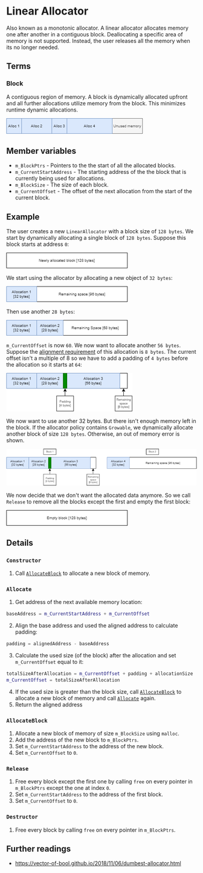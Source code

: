 # Linear Allocator

Also known as a monotonic allocator. A linear allocator allocates memory one after another in a contiguous block. Deallocating a specific area of memory is not supported. Instead, the user releases all the memory when its no longer needed. 

## Terms
### Block
A contiguous region of memory. A block is dynamically allocated upfront and all further allocations utilize memory from the block. This minimizes runtime dynamic allocations.

![block](./ReadmeAssets/1.png "Block")
## Member variables
- `m_BlockPtrs` - Pointers to the the start of all the allocated blocks.
- `m_CurrentStartAddress` - The starting address of the the block that is currently being used for allocations.
- `m_BlockSize` - The size of each block.
- `m_CurrentOffset` - The offset of the next allocation from the start of the current block.

## Example
The user creates a new `LinearAllocator` with a block size of `128 bytes`. We start by dynamically allocating a single block of `128 bytes`. Suppose this block starts at address `0`:

![block](./ReadmeAssets/2.png "Newly allocated block [128 bytes]")

We start using the allocator by allocating a new object of `32 bytes`:

![block](./ReadmeAssets/3.png "")

Then use another `28 bytes`:

![block](./ReadmeAssets/4.png "")

`m_CurrentOffset` is now `60`. We now want to allocate another `56 bytes`. Suppose the [alignment requirement](../../Utility/Alignment/README.md#alignment-requirement) of this allocation is `8 bytes`. The current offset isn't a multiple of 8 so we have to add a padding of `4 bytes` before the allocation so it starts at `64`:

![block](./ReadmeAssets/5.png "")

We now want to use another 32 bytes. But there isn't enough memory left in the block. If the allocator policy contains `Growable`, we dynamically allocate another block of size `128 bytes`. Otherwise, an out of memory error is shown.

![block](./ReadmeAssets/6.png "")

We now decide that we don't want the allocated data anymore. So we call `Release` to remove all the blocks except the first and empty the first block:

![block](./ReadmeAssets/7.png "")


## Details
### `Constructor`
1. Call [`AllocateBlock`](#allocateblock) to allocate a new block of memory.

### `Allocate`
1. Get address of the next available memory location: 
```c++
baseAddress = m_CurrentStartAddress + m_CurrentOffset
```
2. Align the base address and used the aligned address to calculate padding:
```c++
padding = alignedAddress - baseAddress
```
3. Calculate the used size (of the block) after the allocation and set `m_CurrentOffset` equal to it:
```c++
totalSizeAfterAllocation = m_CurrentOffset + padding + allocationSize
m_CurrentOffset = totalSizeAfterAllocation
```
4. If the used size is greater than the block size, call [`AllocateBlock`](#allocateblock) to allocate a new block of memory and call [`Allocate`](#allocate) again.
3. Return the aligned address

### `AllocateBlock`
1. Allocate a new block of memory of size `m_BlockSize` using `malloc`.
2. Add the address of the new block to `m_BlockPtrs`.
3. Set `m_CurrentStartAddress` to the address of the new block.
4. Set `m_CurrentOffset` to `0`.


### `Release`
1. Free every block except the first one by calling `free` on every pointer in `m_BlockPtrs` except the one at index `0`.
2. Set `m_CurrentStartAddress` to the address of the first block.
3. Set `m_CurrentOffset` to `0`.

### `Destructor`
1. Free every block by calling `free` on every pointer in `m_BlockPtrs`.

## Further readings
- https://vector-of-bool.github.io/2018/11/06/dumbest-allocator.html

